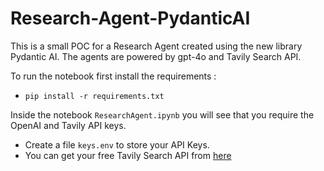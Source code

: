 # Research-Agent-PydanticAI
This is a small POC for a Research Agent created using the new library Pydantic AI. The agents are powered by gpt-4o and Tavily Search API.

To run the notebook first install the requirements :
- `pip install -r requirements.txt`

Inside the notebook `ResearchAgent.ipynb` you will see that you require the OpenAI and Tavily API keys.
- Create a file `keys.env` to store your API Keys.
- You can get your free Tavily Search API from [here](https://app.tavily.com/home)


